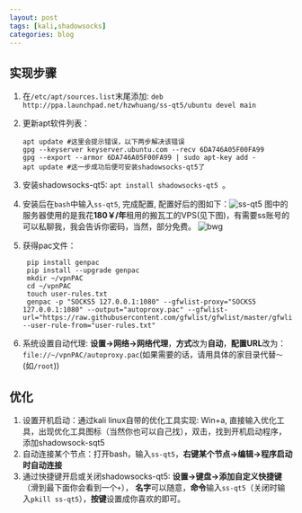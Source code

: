 ```yaml
---
layout: post
tags: [kali,shadowsocks]
categories: blog
---
```


## 实现步骤
1. 在`/etc/apt/sources.list`末尾添加: `deb http://ppa.launchpad.net/hzwhuang/ss-qt5/ubuntu devel main`
2. 更新apt软件列表：
	```
	apt update #这里会提示错误，以下两步解决该错误
	gpg --keyserver keyserver.ubuntu.com --recv 6DA746A05F00FA99
	gpg --export --armor 6DA746A05F00FA99 | sudo apt-key add -
	apt update #这一步成功后便可安装shadowsocks-qt5了
	```
3. 安装shadowsocks-qt5: `apt install shadowsocks-qt5 `。
4. 安装后在`bash`中输入`ss-qt5`, 完成配置, 配置好后的图如下：![ss-qt5](http://wsxq12.55555.io/ss-qt5)
   图中的服务器使用的是我花**180￥/年**租用的搬瓦工的VPS(见下图)，有需要ss账号的可以私聊我，我会告诉你密码，当然，部分免费。
   ![bwg](http://wsxq12.55555.io/bwg)
4. 获得pac文件：

	    pip install genpac
	    pip install --upgrade genpac
	    mkdir ~/vpnPAC
	    cd ~/vpnPAC
	    touch user-rules.txt
	    genpac -p "SOCKS5 127.0.0.1:1080" --gfwlist-proxy="SOCKS5 127.0.0.1:1080" --output="autoproxy.pac" --gfwlist-url="https://raw.githubusercontent.com/gfwlist/gfwlist/master/gfwlist.txt" --user-rule-from="user-rules.txt"

												
5. 系统设置自动代理: **设置->网络->网络代理**，**方式**改为**自动**，**配置URL**改为：`file://~/vpnPAC/autoproxy.pac`(如果需要的话，请用具体的家目录代替`～`(如`/root`))

## 优化
1. 设置开机启动：通过kali linux自带的优化工具实现: Win+a, 直接输入优化工具，出现优化工具图标（当然你也可以自己找），双击，找到开机启动程序，添加shadowsock-sqt5
2. 自动连接某个节点：打开bash，输入`ss-qt5`，**右键某个节点->编辑->程序启动时自动连接**
3. 通过快捷键开启或关闭shadowsocks-qt5: **设置->键盘->添加自定义快捷键**（滑到最下面你会看到一个`+`）， **名字**可以随意，**命令**输入`ss-qt5`（关闭时输入`pkill ss-qt5`），**按键**设置成你喜欢的即可。
